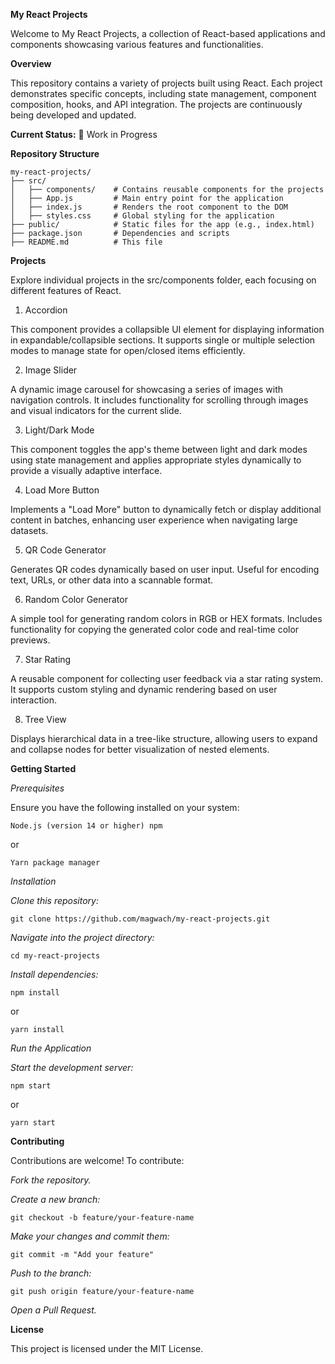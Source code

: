 **My React Projects**

Welcome to My React Projects, a collection of React-based applications and components showcasing various features and functionalities.

**Overview**

This repository contains a variety of projects built using React. Each project demonstrates specific concepts, including state management, component composition, hooks, and API integration. The projects are continuously being developed and updated.

**Current Status:** 🚧 Work in Progress

**Repository Structure**

    my-react-projects/
    ├── src/
    │   ├── components/    # Contains reusable components for the projects
    │   ├── App.js         # Main entry point for the application
    │   ├── index.js       # Renders the root component to the DOM
    │   ├── styles.css     # Global styling for the application
    ├── public/            # Static files for the app (e.g., index.html)
    ├── package.json       # Dependencies and scripts
    ├── README.md          # This file

**Projects**

Explore individual projects in the src/components folder, each focusing on different features of React.

1. Accordion

This component provides a collapsible UI element for displaying information in expandable/collapsible sections. It supports single or multiple selection modes to manage state for open/closed items efficiently.

2. Image Slider

A dynamic image carousel for showcasing a series of images with navigation controls. It includes functionality for scrolling through images and visual indicators for the current slide.

3. Light/Dark Mode

This component toggles the app's theme between light and dark modes using state management and applies appropriate styles dynamically to provide a visually adaptive interface.

4. Load More Button

Implements a "Load More" button to dynamically fetch or display additional content in batches, enhancing user experience when navigating large datasets.

5. QR Code Generator

Generates QR codes dynamically based on user input. Useful for encoding text, URLs, or other data into a scannable format.

6. Random Color Generator

A simple tool for generating random colors in RGB or HEX formats. Includes functionality for copying the generated color code and real-time color previews.

7. Star Rating

A reusable component for collecting user feedback via a star rating system. It supports custom styling and dynamic rendering based on user interaction.

8. Tree View

Displays hierarchical data in a tree-like structure, allowing users to expand and collapse nodes for better visualization of nested elements.



**Getting Started**

_Prerequisites_

Ensure you have the following installed on your system:

    Node.js (version 14 or higher) npm 
or

    Yarn package manager
    
_Installation_

_Clone this repository:_

    git clone https://github.com/magwach/my-react-projects.git
    
_Navigate into the project directory:_

    cd my-react-projects
    
_Install dependencies:_

    npm install
    
or

    yarn install
    
_Run the Application_

_Start the development server:_

    npm start
    
or

    yarn start
    
**Contributing**

Contributions are welcome! To contribute:

_Fork the repository._

_Create a new branch:_

    git checkout -b feature/your-feature-name
    
_Make your changes and commit them:_

    git commit -m "Add your feature"
    
_Push to the branch:_

    git push origin feature/your-feature-name
    
_Open a Pull Request._

**License**

This project is licensed under the MIT License.
